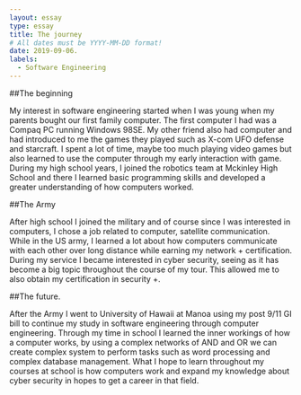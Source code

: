 ```yaml
---
layout: essay
type: essay
title: The journey
# All dates must be YYYY-MM-DD format!
date: 2019-09-06.
labels:
  - Software Engineering
---
```


##The beginning

My interest in software engineering started when I was young when my parents bought our first family computer.  The first computer I had was a Compaq PC running Windows 98SE. My other friend also had computer and had introduced to me the games they played such as X-com UFO defense and starcraft. I spent a lot of time, maybe too much playing video games but also learned to use the computer through my early interaction with game. During my high school years, I joined the robotics team at Mckinley High School and there I learned basic programming skills and developed a greater understanding of how computers worked.

##The Army

After high school I joined the military and of course since I was interested in computers, I chose a job related to computer, satellite communication. While in the US army, I learned a lot about how computers communicate with each other over long distance while earning my network + certification. During my service I became interested in cyber security, seeing as it has become a big topic throughout the course of my tour. This allowed me to also obtain my certification in security +.

##The future.

After the Army I went to University of Hawaii at Manoa using my post 9/11 GI bill to continue my study in software engineering through computer engineering. Through my time in school I learned the inner workings of how a computer works, by  using a complex networks of AND and OR we can create complex system to perform tasks such as word processing and complex database management. What I hope to learn throughout my courses at school is how computers work and expand my knowledge about cyber security in hopes to get a career in that field.
